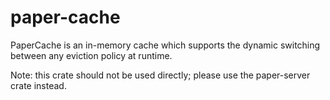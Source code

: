 # paper-cache

PaperCache is an in-memory cache which supports the dynamic switching between any eviction policy at runtime.

Note: this crate should not be used directly; please use the paper-server crate instead.
